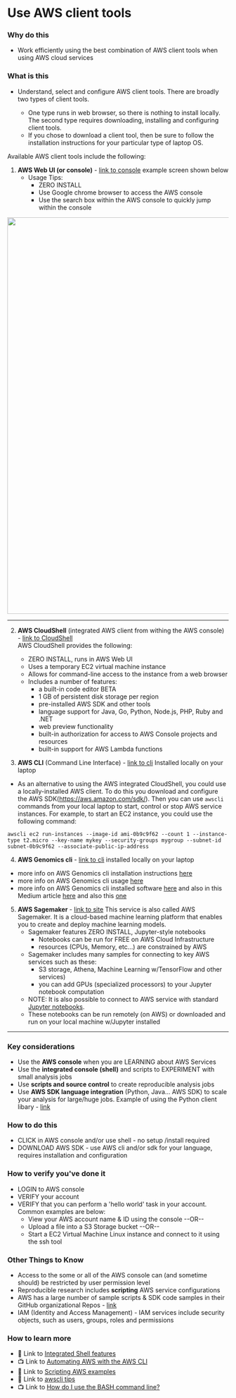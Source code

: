 # Use AWS client tools


### Why do this
  - Work efficiently using the best combination of AWS client tools when using AWS cloud services

### What is this
  - Understand, select and configure AWS client tools. There are broadly two types of client tools.  

    - One type runs in web browser, so there is nothing to install locally. The second type requires downloading, installing and configuring client tools.     
    - If you chose to download a client tool, then be sure to follow the installation instructions for your particular type of laptop OS.  

 Available AWS client tools include the following:   

1. **AWS Web UI (or console)** - [link to console](https://aws.amazon.com/) example screen shown below
    - Usage Tips:
        - ZERO INSTALL
        - Use Google chrome browser to access the AWS console
        - Use the search box within the AWS console to quickly jump within the console 
 <img src="https://github.com/lynnlangit/aws-for-bioinformatics/blob/6e8b362667e3236a68c4190c043c051da443a0d0/1_Setup_AWS_account-KELLY/images/aws-console.png" width=900>

---

2. **AWS CloudShell** (integrated AWS client from withing the AWS console) - [link to CloudShell](https://aws.amazon.com/cloudshell/)  
AWS CloudShell provides the following:
    - ZERO INSTALL, runs in AWS Web UI
    - Uses a temporary EC2 virtual machine instance
    - Allows for command-line access to the instance from a web browser
    - Includes a number of features:
        - a built-in code editor BETA
        - 1 GB of persistent disk storage per region
        - pre-installed AWS SDK and other tools
        - language support for Java, Go, Python, Node.js, PHP, Ruby and .NET
        - web preview functionality
        - built-in authorization for access to AWS Console projects and resources
        - built-in support for AWS Lambda functions

3. **AWS CLI** (Command Line Interface) - [link to cli](https://aws.amazon.com/cli/) Installed locally on your laptop

 - As an alternative to using the AWS integrated CloudShell, you could use a locally-installed AWS client.  To do this you  download and configure the AWS SDK(https://aws.amazon.com/sdk/). Then you can use `awscli` commands from your local laptop to start, control or stop AWS service instances.  For example, to start an EC2 instance, you could use the following command:

```awscli ec2 run-instances --image-id ami-0b9c9f62 --count 1 --instance-type t2.micro --key-name mykey --security-groups mygroup --subnet-id subnet-0b9c9f62 --associate-public-ip-address```

4. **AWS Genomics cli** - [link to cli](https://aws.amazon.com/genomics/aws-genomics-cli/) installed locally on your laptop
- more info on AWS Genomics cli installation instructions [here](https://docs.aws.amazon.com/genomics/latest/userguide/aws-genomics-cli-install.html)
- more info on AWS Genomics cli usage [here](https://docs.aws.amazon.com/genomics/latest/userguide/aws-genomics-cli-usage.html)
- more info on AWS Genomics cli installed software [here](https://docs.aws.amazon.com/genomics/latest/userguide/aws-genomics-cli-software.html) and also in this Medium article [here](https://medium.com/@awsgenomics/aws-genomics-cli-install-and-use-on-your-laptop-f8f8f8f8f8f8) and also this [one](https://medium.com/aws-tip/aws-genomics-cli-for-bioinformatics-workflow-deconstructed-4f0856a85ef8)


5.  **AWS Sagemaker** - [link to site](https://aws.amazon.com/sagemaker/)
This service is also called AWS Sagemaker.  It is a cloud-based machine learning platform that enables you to create and deploy machine learning models.  
    - Sagemaker features ZERO INSTALL, Jupyter-style notebooks 
        - Notebooks can be run for FREE on AWS Cloud Infrastructure 
        - resources (CPUs, Memory, etc...) are constrained by AWS 
    - Sagemaker includes many samples for connecting to key AWS services such as these:
        - S3 storage, Athena, Machine Learning w/TensorFlow and other services)  
        - you can add GPUs (specialized processors) to your Jupyter notebook computation  
    - NOTE: It is also possible to connect to AWS service with standard [Jupyter notebooks](https://jupyter.org/).    
    - These notebooks can be run remotely (on AWS) or downloaded and run on your local machine w/Jupyter installed

---

### Key considerations
 - Use the **AWS console** when you are LEARNING about AWS Services
 - Use the **integrated console (shell)** and scripts to EXPERIMENT with small analysis jobs
 - Use **scripts and source control** to create reproducible analysis jobs
 - Use **AWS SDK language integration** (Python, Java... AWS SDK) to scale your analysis for large/huge jobs. Example of using the Python client libary - [link](https://aws.amazon.com/blogs/machine-learning/aws-sagemaker-and-aws-sdk-for-python/)

### How to do this
 - CLICK in AWS console and/or use shell - no setup /install required
 - DOWNLOAD AWS SDK - use AWS cli and/or sdk for your language, requires installation and configuration


### How to verify you've done it
 - LOGIN  to AWS console
 - VERIFY your account
 - VERIFY that you can perform a 'hello world' task in your account.  Common examples are below:
    - View your AWS account name & ID using the console --OR-- 
    - Upload a file into a S3 Storage bucket --OR--
    - Start a EC2 Virtual Machine Linux instance and connect to it using the ssh tool

### Other Things to Know
 - Access to the some or all of the AWS console can (and sometime should) be restricted by user permission level
 - Reproducible research includes **scripting** AWS service configurations
 - AWS has a large number of sample scripts & SDK code samples in their GitHub organizational Repos - [link](https://github.com/aws)
 - IAM (Identity and Access Management) - IAM services include security objects, such as users, groups, roles and permissions

### How to learn more
 - 📘 Link to [Integrated Shell features](https://github.com/awslabs/aws-shell)
 - 📺 Link to [Automating AWS with the AWS CLI](https://www.youtube.com/watch?v=TnfqJYPjD9I)
 - 📘 Link to [Scripting AWS examples](https://aws.amazone.com/samples/scripting/)
 - 📘 Link to [awscli tips](https://medium.com/aws-summit/aws-cli-tips-and-tricks-for-developers-and-sysadmins-d0d9b9f8f9f5)
 - 📺 Link to [How do I use the BASH command line?](https://www.youtube.com/watch?v=EMaFdfIlK58)
